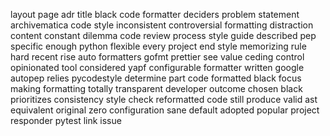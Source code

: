 layout page adr title black code formatter deciders problem statement archivematica code style inconsistent controversial formatting distraction content constant dilemma code review process style guide described pep specific enough python flexible every project end style memorizing rule hard recent rise auto formatters gofmt prettier see value ceding control opinionated tool considered yapf configurable formatter written google autopep relies pycodestyle determine part code formatted black focus making formatting totally transparent developer outcome chosen black prioritizes consistency style check reformatted code still produce valid ast equivalent original zero configuration sane default adopted popular project responder pytest link issue